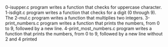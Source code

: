 0-isupper.c program writes a function that checks for uppercase character.
1-isdigit.c program writes  a function that checks for a digit (0 through 9).
The 2-mul.c program writes a function that multiplies two integers.
3-print_numbers.c program writes a function that prints the numbers, from 0 to 9, followed by a new line.
4-print_most_numbers.c program writes a function that prints the numbers, from 0 to 9, followed by a new line without 2 and 4 printed

